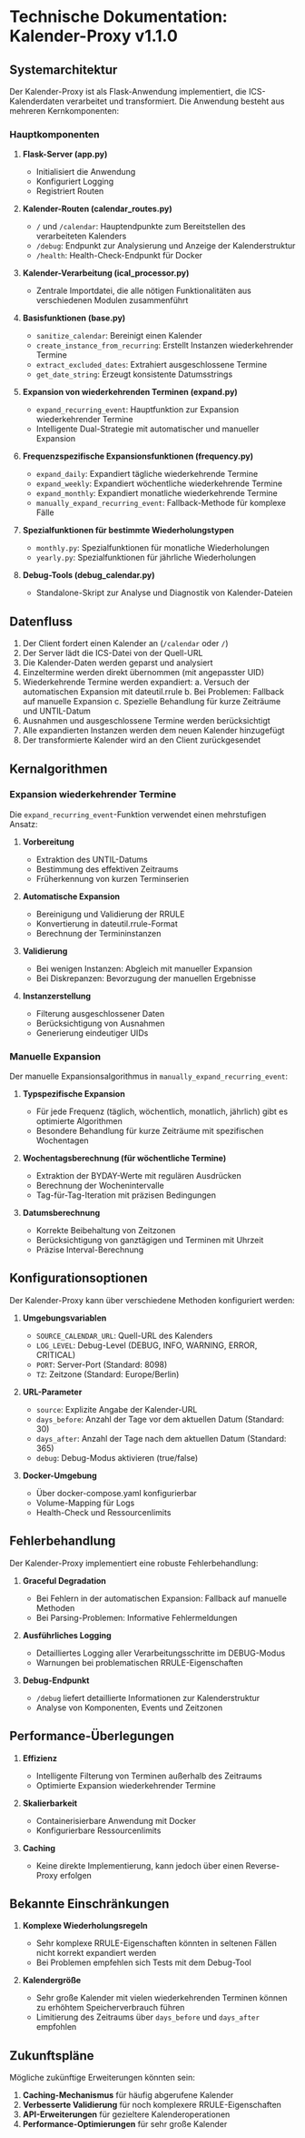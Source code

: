 # Technische Dokumentation: Kalender-Proxy v1.1.0

## Systemarchitektur

Der Kalender-Proxy ist als Flask-Anwendung implementiert, die ICS-Kalenderdaten verarbeitet und transformiert. Die Anwendung besteht aus mehreren Kernkomponenten:

### Hauptkomponenten

1. **Flask-Server (app.py)**
   - Initialisiert die Anwendung
   - Konfiguriert Logging
   - Registriert Routen

2. **Kalender-Routen (calendar_routes.py)**
   - `/` und `/calendar`: Hauptendpunkte zum Bereitstellen des verarbeiteten Kalenders
   - `/debug`: Endpunkt zur Analysierung und Anzeige der Kalenderstruktur
   - `/health`: Health-Check-Endpunkt für Docker

3. **Kalender-Verarbeitung (ical_processor.py)**
   - Zentrale Importdatei, die alle nötigen Funktionalitäten aus verschiedenen Modulen zusammenführt

4. **Basisfunktionen (base.py)**
   - `sanitize_calendar`: Bereinigt einen Kalender
   - `create_instance_from_recurring`: Erstellt Instanzen wiederkehrender Termine
   - `extract_excluded_dates`: Extrahiert ausgeschlossene Termine
   - `get_date_string`: Erzeugt konsistente Datumsstrings

5. **Expansion von wiederkehrenden Terminen (expand.py)**
   - `expand_recurring_event`: Hauptfunktion zur Expansion wiederkehrender Termine
   - Intelligente Dual-Strategie mit automatischer und manueller Expansion

6. **Frequenzspezifische Expansionsfunktionen (frequency.py)**
   - `expand_daily`: Expandiert tägliche wiederkehrende Termine
   - `expand_weekly`: Expandiert wöchentliche wiederkehrende Termine
   - `expand_monthly`: Expandiert monatliche wiederkehrende Termine
   - `manually_expand_recurring_event`: Fallback-Methode für komplexe Fälle

7. **Spezialfunktionen für bestimmte Wiederholungstypen**
   - `monthly.py`: Spezialfunktionen für monatliche Wiederholungen
   - `yearly.py`: Spezialfunktionen für jährliche Wiederholungen

8. **Debug-Tools (debug_calendar.py)**
   - Standalone-Skript zur Analyse und Diagnostik von Kalender-Dateien

## Datenfluss

1. Der Client fordert einen Kalender an (`/calendar` oder `/`)
2. Der Server lädt die ICS-Datei von der Quell-URL
3. Die Kalender-Daten werden geparst und analysiert
4. Einzeltermine werden direkt übernommen (mit angepasster UID)
5. Wiederkehrende Termine werden expandiert:
   a. Versuch der automatischen Expansion mit dateutil.rrule
   b. Bei Problemen: Fallback auf manuelle Expansion
   c. Spezielle Behandlung für kurze Zeiträume und UNTIL-Datum
6. Ausnahmen und ausgeschlossene Termine werden berücksichtigt
7. Alle expandierten Instanzen werden dem neuen Kalender hinzugefügt
8. Der transformierte Kalender wird an den Client zurückgesendet

## Kernalgorithmen

### Expansion wiederkehrender Termine

Die `expand_recurring_event`-Funktion verwendet einen mehrstufigen Ansatz:

1. **Vorbereitung**
   - Extraktion des UNTIL-Datums
   - Bestimmung des effektiven Zeitraums
   - Früherkennung von kurzen Terminserien

2. **Automatische Expansion**
   - Bereinigung und Validierung der RRULE
   - Konvertierung in dateutil.rrule-Format
   - Berechnung der Termininstanzen

3. **Validierung**
   - Bei wenigen Instanzen: Abgleich mit manueller Expansion
   - Bei Diskrepanzen: Bevorzugung der manuellen Ergebnisse

4. **Instanzerstellung**
   - Filterung ausgeschlossener Daten
   - Berücksichtigung von Ausnahmen
   - Generierung eindeutiger UIDs

### Manuelle Expansion

Der manuelle Expansionsalgorithmus in `manually_expand_recurring_event`:

1. **Typspezifische Expansion**
   - Für jede Frequenz (täglich, wöchentlich, monatlich, jährlich) gibt es optimierte Algorithmen
   - Besondere Behandlung für kurze Zeiträume mit spezifischen Wochentagen

2. **Wochentagsberechnung (für wöchentliche Termine)**
   - Extraktion der BYDAY-Werte mit regulären Ausdrücken
   - Berechnung der Wochenintervalle
   - Tag-für-Tag-Iteration mit präzisen Bedingungen

3. **Datumsberechnung**
   - Korrekte Beibehaltung von Zeitzonen
   - Berücksichtigung von ganztägigen und Terminen mit Uhrzeit
   - Präzise Interval-Berechnung

## Konfigurationsoptionen

Der Kalender-Proxy kann über verschiedene Methoden konfiguriert werden:

1. **Umgebungsvariablen**
   - `SOURCE_CALENDAR_URL`: Quell-URL des Kalenders
   - `LOG_LEVEL`: Debug-Level (DEBUG, INFO, WARNING, ERROR, CRITICAL)
   - `PORT`: Server-Port (Standard: 8098)
   - `TZ`: Zeitzone (Standard: Europe/Berlin)

2. **URL-Parameter**
   - `source`: Explizite Angabe der Kalender-URL
   - `days_before`: Anzahl der Tage vor dem aktuellen Datum (Standard: 30)
   - `days_after`: Anzahl der Tage nach dem aktuellen Datum (Standard: 365)
   - `debug`: Debug-Modus aktivieren (true/false)

3. **Docker-Umgebung**
   - Über docker-compose.yaml konfigurierbar
   - Volume-Mapping für Logs
   - Health-Check und Ressourcenlimits

## Fehlerbehandlung

Der Kalender-Proxy implementiert eine robuste Fehlerbehandlung:

1. **Graceful Degradation**
   - Bei Fehlern in der automatischen Expansion: Fallback auf manuelle Methoden
   - Bei Parsing-Problemen: Informative Fehlermeldungen

2. **Ausführliches Logging**
   - Detailliertes Logging aller Verarbeitungsschritte im DEBUG-Modus
   - Warnungen bei problematischen RRULE-Eigenschaften

3. **Debug-Endpunkt**
   - `/debug` liefert detaillierte Informationen zur Kalenderstruktur
   - Analyse von Komponenten, Events und Zeitzonen

## Performance-Überlegungen

1. **Effizienz**
   - Intelligente Filterung von Terminen außerhalb des Zeitraums
   - Optimierte Expansion wiederkehrender Termine

2. **Skalierbarkeit**
   - Containerisierbare Anwendung mit Docker
   - Konfigurierbare Ressourcenlimits

3. **Caching**
   - Keine direkte Implementierung, kann jedoch über einen Reverse-Proxy erfolgen

## Bekannte Einschränkungen

1. **Komplexe Wiederholungsregeln**
   - Sehr komplexe RRULE-Eigenschaften könnten in seltenen Fällen nicht korrekt expandiert werden
   - Bei Problemen empfehlen sich Tests mit dem Debug-Tool

2. **Kalendergröße**
   - Sehr große Kalender mit vielen wiederkehrenden Terminen können zu erhöhtem Speicherverbrauch führen
   - Limitierung des Zeitraums über `days_before` und `days_after` empfohlen

## Zukunftspläne

Mögliche zukünftige Erweiterungen könnten sein:

1. **Caching-Mechanismus** für häufig abgerufene Kalender
2. **Verbesserte Validierung** für noch komplexere RRULE-Eigenschaften
3. **API-Erweiterungen** für gezieltere Kalenderoperationen
4. **Performance-Optimierungen** für sehr große Kalender
